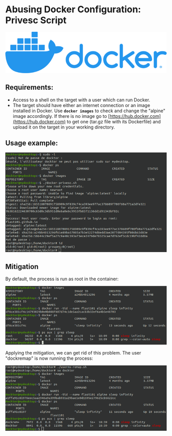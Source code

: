 # Abusing Docker Configuration: Privesc Script


![docs/docker.png](docs/docker.png "docs/docker.png")


## Requirements:

- Access to a shell on the target with a user which can run Docker.
- The target should have either an internet connection or an image installed in Docker. Use **`docker images`** to check and change the "alpine" image accordingly. If there is no image go to [https://hub.docker.com](https://hub.docker.com) to get one (tar.gz file with its Dockerfile) and upload it on the target in your working directory.


## Usage example:

![privesc.png](docs/privesc.png "docs/privesc.png")



## Mitigation 

By default, the process is run as root in the container:

![nomitig.png](docs/nomitig.png "docs/nomitig.png")

Applying the mitigation, we can get rid of this problem. The user "dockremap" is now running the process:


![mitig.png](docs/mitig.png "docs/mitig.png")

